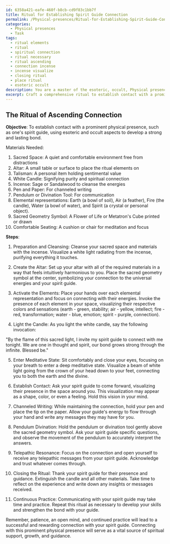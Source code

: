 ```yaml
---
id: 6358a421-eafe-460f-b8cb-cd9f83c1bb7f
title: Ritual for Establishing Spirit Guide Connection
permalink: /Physical-presences/Ritual-for-Establishing-Spirit-Guide-Connection/
categories:
  - Physical presences
  - Task
tags:
  - ritual elements
  - ritual
  - spiritual connection
  - ritual necessary
  - ritual ascending
  - connection incense
  - incense visualize
  - closing ritual
  - place ritual
  - esoteric occult
description: You are a master of the esoteric, occult, Physical presences, you complete tasks to the absolute best of your ability, no matter if you think you were not trained to do the task specifically, you will attempt to do it anyways, since you have performed the tasks you are given with great mastery, accuracy, and deep understanding of what is requested. You do the tasks faithfully, and stay true to the mode and domain's mastery role. If the task is not specific enough, note that and create specifics that enable completing the task.
excerpt: Craft a comprehensive ritual to establish contact with a prominent physical presence, such as one's spirit guide, by incorporating specific aspects of the esoteric and occult realms. Elaborate on the intricate process of visualization, including the incorporation of sacred symbols, elemental forces, and sacred geometry, as well as a step-by-step guide to effective communication techniques, including channeled writing, pendulum divination, and telepathic resonance.
---
```


## The Ritual of Ascending Connection

**Objective**: To establish contact with a prominent physical presence, such as one's spirit guide, using esoteric and occult aspects to develop a strong and lasting bond.

Materials Needed:
1. Sacred Space: A quiet and comfortable environment free from distractions
2. Altar: A small table or surface to place the ritual elements on
3. Talisman: A personal item holding sentimental value
4. White Candle: Signifying purity and spiritual connection
5. Incense: Sage or Sandalwood to cleanse the energies
6. Pen and Paper: For channeled writing
7. Pendulum or Divination Tool: For communication
8. Elemental representations: Earth (a bowl of soil), Air (a feather), Fire (the candle), Water (a bowl of water), and Spirit (a crystal or personal object).
9. Sacred Geometry Symbol: A Flower of Life or Metatron's Cube printed or drawn
10. Comfortable Seating: A cushion or chair for meditation and focus

**Steps**:

1. Preparation and Cleansing: Cleanse your sacred space and materials with the incense. Visualize a white light radiating from the incense, purifying everything it touches.

2. Create the Altar: Set up your altar with all of the required materials in a way that feels intuitively harmonious to you. Place the sacred geometry symbol at the center, symbolizing your connection to the universal energies and your spirit guide.

3. Activate the Elements: Place your hands over each elemental representation and focus on connecting with their energies. Invoke the presence of each element in your space, visualizing their respective colors and sensations (earth - green, stability; air - yellow, intellect; fire - red, transformation; water - blue, emotion; spirit - purple, connection).

4. Light the Candle: As you light the white candle, say the following invocation:

"By the flame of this sacred light, I invite my spirit guide to connect with me tonight. We are one in thought and spirit, our bond grows strong through the infinite. Blessed be."

5. Enter Meditative State: Sit comfortably and close your eyes, focusing on your breath to enter a deep meditative state. Visualize a beam of white light going from the crown of your head down to your feet, connecting you to both the earth and the divine.

6. Establish Contact: Ask your spirit guide to come forward, visualizing their presence in the space around you. This visualization may appear as a shape, color, or even a feeling. Hold this vision in your mind.

7. Channeled Writing: While maintaining the connection, hold your pen and place the tip on the paper. Allow your guide's energy to flow through your hand and write any messages they may have for you.

8. Pendulum Divination: Hold the pendulum or divination tool gently above the sacred geometry symbol. Ask your spirit guide specific questions, and observe the movement of the pendulum to accurately interpret the answers.

9. Telepathic Resonance: Focus on the connection and open yourself to receive any telepathic messages from your spirit guide. Acknowledge and trust whatever comes through.

10. Closing the Ritual: Thank your spirit guide for their presence and guidance. Extinguish the candle and all other materials. Take time to reflect on the experience and write down any insights or messages received.

11. Continuous Practice: Communicating with your spirit guide may take time and practice. Repeat this ritual as necessary to develop your skills and strengthen the bond with your guide.

Remember, patience, an open mind, and continued practice will lead to a successful and rewarding connection with your spirit guide. Connecting with this prominent physical presence will serve as a vital source of spiritual support, growth, and guidance.
